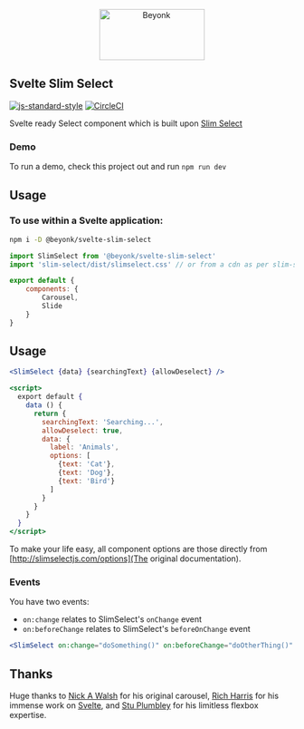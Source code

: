<p align="center">
  <img width="186" height="90" src="https://user-images.githubusercontent.com/218949/44782765-377e7c80-ab80-11e8-9dd8-fce0e37c235b.png" alt="Beyonk" />
</p>

## Svelte Slim Select

[![js-standard-style](https://img.shields.io/badge/code%20style-standard-brightgreen.svg)](http://standardjs.com) [![CircleCI](https://circleci.com/gh/beyonk-adventures/svelte-slim-select.svg?style=shield)](https://circleci.com/gh/beyonk-adventures/svelte-slim-select)

Svelte ready Select component which is built upon [Slim Select](http://slimselectjs.com)

### Demo

To run a demo, check this project out and run `npm run dev`

## Usage

### To use within a Svelte application:

```bash
npm i -D @beyonk/svelte-slim-select
```

```js
import SlimSelect from '@beyonk/svelte-slim-select'
import 'slim-select/dist/slimselect.css' // or from a cdn as per slim-select docs.

export default {
	components: {
		Carousel,
		Slide
	}
}
```

## Usage

```jsx
<SlimSelect {data} {searchingText} {allowDeselect} />

<script>
  export default {
    data () {
      return {
        searchingText: 'Searching...',
        allowDeselect: true,
        data: {
          label: 'Animals',
          options: [
            {text: 'Cat'},
            {text: 'Dog'},
            {text: 'Bird'}
          ]
        }
      }
    }
  }
</script>
```

To make your life easy, all component options are those directly from [http://slimselectjs.com/options](The original 
documentation).

### Events

You have two events:

* `on:change` relates to SlimSelect's `onChange` event
* `on:beforeChange` relates to SlimSelect's `beforeOnChange` event

```jsx
<SlimSelect on:change="doSomething()" on:beforeChange="doOtherThing()" />
```

## Thanks

Huge thanks to [Nick A Walsh](https://codepen.io/nickawalsh/) for his original carousel, [Rich Harris](https://github.com/Rich-Harris) for his immense work on [Svelte](https://svelte.technology), and [Stu Plumbley](https://github.com/stuplum) for his limitless flexbox expertise.